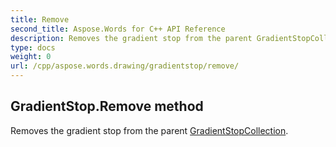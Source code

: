 ```yaml
---
title: Remove
second_title: Aspose.Words for C++ API Reference
description: Removes the gradient stop from the parent GradientStopCollection. 
type: docs
weight: 0
url: /cpp/aspose.words.drawing/gradientstop/remove/
---
```

## GradientStop.Remove method


Removes the gradient stop from the parent [GradientStopCollection](../gradientstopcollection/).

